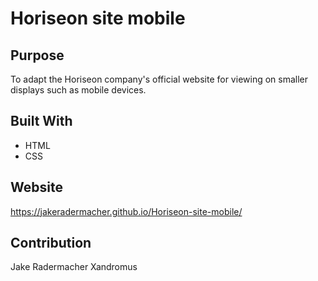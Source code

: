 # Horiseon site mobile

## Purpose
To adapt the Horiseon company's official website for viewing on smaller displays such as mobile devices.

## Built With
* HTML
* CSS

## Website
https://jakeradermacher.github.io/Horiseon-site-mobile/

## Contribution
Jake Radermacher
Xandromus